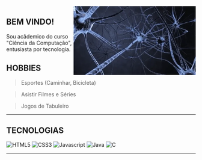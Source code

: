 <img src = "img.gif" width = "325px" align = "right">

## BEM VINDO!
Sou acâdemico do curso "Ciência da Computação", entusiasta por tecnologia. 

## HOBBIES
> Esportes (Caminhar, Bicicleta)

> Asistir Filmes e Séries

> Jogos de Tabuleiro
---

## TECNOLOGIAS


![HTML5](https://img.shields.io/badge/HTML5-000?style=for-the-badge&logo=HTML5)
![CSS3](https://img.shields.io/badge/CSS3-000?style=for-the-badge&logo=css3&logoColor=339af0)
![Javascript](https://img.shields.io/badge/javascript-000?style=for-the-badge&logo=javascript)
![Java](https://img.shields.io/badge/Java-000?style=for-the-badge&logo=openjdk&logoColor=white)
![C](https://img.shields.io/badge/C-000?style=for-the-badge&logo=c)
 
---



